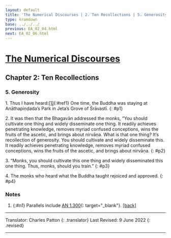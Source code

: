 ```yaml
---
layout: default
title: 'The Numerical Discourses | 2. Ten Recollections | 5. Generosity'
type: kramdown
base: ../../../
previous: EA_02_04.html
next: EA_02_06.html
---
```


# [The Numerical Discourses](../index.html)
## Chapter 2: Ten Recollections
### 5. Generosity

1\. Thus I have heard:[\[1\]](#n1){:#ref1} One time, the Buddha was staying at Anāthapiṇḍada’s Park in Jeta’s Grove of Śrāvastī.
{: #p1}

2\. It was then that the Bhagavān addressed the monks, “You should cultivate one thing and widely disseminate one thing. It readily achieves penetrating knowledge, removes myriad confused conceptions, wins the fruits of the ascetic, and brings about nirvāṇa. What is that one thing? It’s recollection of generosity. You should cultivate and widely disseminate this. It readily achieves penetrating knowledge, removes myriad confused conceptions, wins the fruits of the ascetic, and brings about nirvāṇa.
{: #p2}

3\. “Monks, you should cultivate this one thing and widely disseminated this one thing. Thus, monks, should you train.”
{: #p3}

4\. The monks who heard what the Buddha taught rejoiced and approved.
{: #p4}

### Notes
1. {:#n1} Parallels include [AN 1.300](https://suttacentral.net/an1.296-305/en/sujato){: target="_blank"}. [\[back\]](#ref1)

---

Translator: Charles Patton
{: .translator}
Last Revised: 9 June 2022
{: .revised}

---
